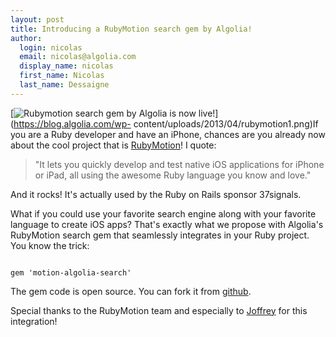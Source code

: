 ```yaml
---
layout: post
title: Introducing a RubyMotion search gem by Algolia!
author:
  login: nicolas
  email: nicolas@algolia.com
  display_name: nicolas
  first_name: Nicolas
  last_name: Dessaigne
---
```


[![Rubymotion search gem by Algolia is now
live!][1]](https://blog.algolia.com/wp-
content/uploads/2013/04/rubymotion1.png)If you are a Ruby developer and have
an iPhone, chances are you already now about the cool project that is
[RubyMotion][2]! I quote:

> "It lets you quickly develop and test native iOS applications for iPhone or
iPad, all using the awesome Ruby language you know and love."

And it rocks! It's actually used by the Ruby on Rails sponsor 37signals.

What if you could use your favorite search engine along with your favorite
language to create iOS apps? That's exactly what we propose with Algolia's
RubyMotion search gem that seamlessly integrates in your Ruby project. You
know the trick:

    
     
    gem 'motion-algolia-search'
    

The gem code is open source. You can fork it from
[github][3].

Special thanks to the RubyMotion team and especially to
[Joffrey][4] for this integration!


[1]: /algoliasearch-jekyll-hyde/assets/rubymotion1-270x300.png
[2]: http://www.rubymotion.com/
[3]: https://github.com/algolia/motion-algolia-search
[4]: https://twitter.com/joffreyjaffeux
